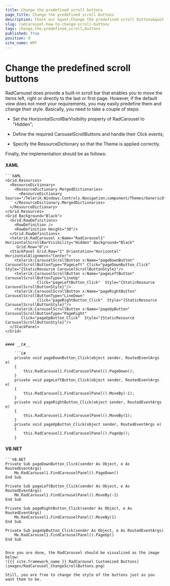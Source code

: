 ```yaml
---
title: Change the predefined scroll buttons
page_title: Change the predefined scroll buttons
description: Check our &quot;Change the predefined scroll buttons&quot; documentation article for the RadCarousel {{ site.framework_name }} control.
slug: radcarousel-how-to-change-scroll-buttons
tags: change,the,predefined,scroll,buttons
published: True
position: 0
site_name: WPF
---
```


# Change the predefined scroll buttons

RadCarousel does provide a built-in scroll bar that enables you to move the items left, right or directly to the last or first page. However, if the default view does not meet your requirements, you may easily predefine them and change their style. Basically, you need to take a couple of steps:

* Set the HorizontalScrollBarVisibility property of RadCarousel to "Hidden";

* Define the required CarouselScrollButtons and handle their Click events;

* Specify the ResourceDictionary so that the Theme is applied correctly.

Finally, the implementation should be as follows:

#### __XAML__

	```XAML
	<Grid.Resources>
	  <ResourceDictionary>
	    <ResourceDictionary.MergedDictionaries>
	      <ResourceDictionary Source="/Telerik.Windows.Controls.Navigation;component/Themes/GenericOfficeBlack.xaml"/>
	    </ResourceDictionary.MergedDictionaries>
	  </ResourceDictionary>
	</Grid.Resources>
	<Grid Background="Black">
	  <Grid.RowDefinitions>
	    <RowDefinition />
	    <RowDefinition Height="30"/>
	  </Grid.RowDefinitions>
	  <telerik:RadCarousel x:Name="RadCarousel1" HorizontalScrollBarVisibility="Hidden" Background="Black"
	     Grid.Row="0"/>
	  <StackPanel Grid.Row="1" Orientation="Horizontal" HorizontalAlignment="Center">
	    <telerik:CarouselScrollButton x:Name="pageDownButton"  CarouselScrollButtonType="PageLeft" Click="pageDownButton_Click"  Style="{StaticResource CarouselScrollButtonStyle}"/>
	    <telerik:CarouselScrollButton x:Name="pageLeftButton" CarouselScrollButtonType="LineUp"
	              Click="pageLeftButton_Click"  Style="{StaticResource CarouselScrollButtonStyle}"/>
	    <telerik:CarouselScrollButton x:Name="pageRightButton" CarouselScrollButtonType="LineDown"
	              Click="pageRightButton_Click"  Style="{StaticResource CarouselScrollButtonStyle}"/>
	    <telerik:CarouselScrollButton x:Name="pageUpButton" CarouselScrollButtonType="PageRight"
	       Click="pageUpButton_Click"  Style="{StaticResource CarouselScrollButtonStyle}"/>
	  </StackPanel>
	</Grid>
```

#### __C#__

	```C#
	private void pageDownButton_Click(object sender, RoutedEventArgs e)
	{
	    this.RadCarousel1.FindCarouselPanel().PageDown();
	}
	private void pageLeftButton_Click(object sender, RoutedEventArgs e)
	{
	    this.RadCarousel1.FindCarouselPanel().MoveBy(-1);
	}
	private void pageRightButton_Click(object sender, RoutedEventArgs e)
	{
	    this.RadCarousel1.FindCarouselPanel().MoveBy(1);
	}
	private void pageUpButton_Click(object sender, RoutedEventArgs e)
	{
	    this.RadCarousel1.FindCarouselPanel().PageUp();
	}
```

#### __VB.NET__

	```VB.NET
	Private Sub pageDownButton_Click(sender As Object, e As RoutedEventArgs)
	    Me.RadCarousel1.FindCarouselPanel().PageDown()
	End Sub
	
	Private Sub pageLeftButton_Click(sender As Object, e As RoutedEventArgs)
	    Me.RadCarousel1.FindCarouselPanel().MoveBy(-1)
	End Sub
	
	Private Sub pageRightButton_Click(sender As Object, e As RoutedEventArgs)
	    Me.RadCarousel1.FindCarouselPanel().MoveBy(1)
	End Sub
	
	Private Sub pageUpButton_Click(sender As Object, e As RoutedEventArgs)
	    Me.RadCarousel1.FindCarouselPanel().PageUp()
	End Sub
```

Once you are done, the RadCarousel should be visualized as the image below:
![{{ site.framework_name }} RadCarousel Customized Buttons](images/RadCarousel_ChangeScrollButtons.png)

Still, you are free to change the style of the buttons just as you want them to be. 


